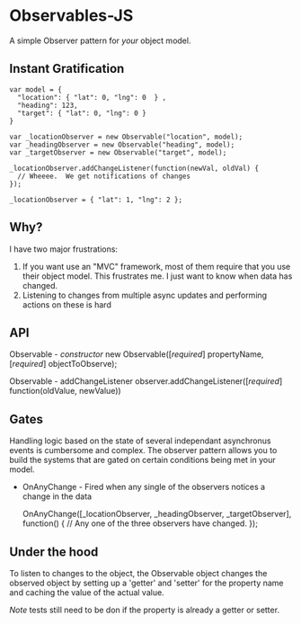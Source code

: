 Observables-JS
==============

A simple Observer pattern for *your* object model. 

Instant Gratification
---------------------

    var model = {
      "location": { "lat": 0, "lng": 0  } ,
      "heading": 123,
      "target": { "lat": 0, "lng": 0 }
    }

    var _locationObserver = new Observable("location", model);
    var _headingObserver = new Observable("heading", model);
    var _targetObserver = new Observable("target", model);

    _locationObserver.addChangeListener(function(newVal, oldVal) {
      // Wheeee.  We get notifications of changes
    });

    _locationObserver = { "lat": 1, "lng": 2 }; 

Why?
----

I have two major frustrations:

1.   If you want use an "MVC" framework,  most of them require that you use
     their object model.  This frustrates me.  I just want to know when data has changed.
2.   Listening to changes from multiple async updates and performing actions on these
     is hard 

API
---

Observable - *constructor* 
    new Observable([*required*] propertyName, [*required*] objectToObserve);

Observable - addChangeListener 
    observer.addChangeListener([*required*] function(oldValue, newValue))

Gates
-----

Handling logic based on the state of several independant asynchronus events is 
cumbersome and complex.  The observer pattern allows you to build the systems 
that are gated on certain conditions being met in your model.

*   OnAnyChange - Fired when any single of the observers notices a change in the
    data 

    OnAnyChange([_locationObserver, _headingObserver, _targetObserver], function() {
        // Any one of the three observers have changed.
    });

Under the hood
--------------

To listen to changes to the object, the Observable object changes the
observed object by setting up a 'getter' and 'setter'  for the property name
and caching the value of the actual value.

*Note* tests still need to be don if the property is already a getter or setter.  
